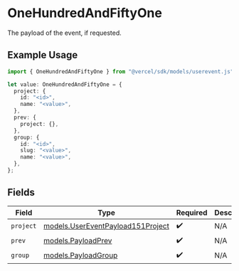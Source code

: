 # OneHundredAndFiftyOne

The payload of the event, if requested.

## Example Usage

```typescript
import { OneHundredAndFiftyOne } from "@vercel/sdk/models/userevent.js";

let value: OneHundredAndFiftyOne = {
  project: {
    id: "<id>",
    name: "<value>",
  },
  prev: {
    project: {},
  },
  group: {
    id: "<id>",
    slug: "<value>",
    name: "<value>",
  },
};
```

## Fields

| Field                                                                        | Type                                                                         | Required                                                                     | Description                                                                  |
| ---------------------------------------------------------------------------- | ---------------------------------------------------------------------------- | ---------------------------------------------------------------------------- | ---------------------------------------------------------------------------- |
| `project`                                                                    | [models.UserEventPayload151Project](../models/usereventpayload151project.md) | :heavy_check_mark:                                                           | N/A                                                                          |
| `prev`                                                                       | [models.PayloadPrev](../models/payloadprev.md)                               | :heavy_check_mark:                                                           | N/A                                                                          |
| `group`                                                                      | [models.PayloadGroup](../models/payloadgroup.md)                             | :heavy_check_mark:                                                           | N/A                                                                          |